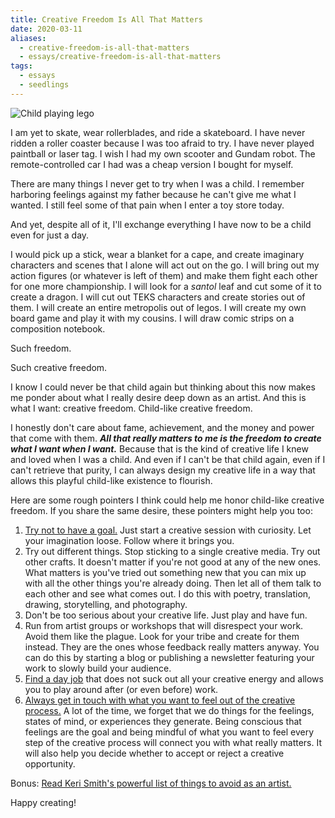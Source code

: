 ```yaml
---
title: Creative Freedom Is All That Matters
date: 2020-03-11
aliases:
  - creative-freedom-is-all-that-matters
  - essays/creative-freedom-is-all-that-matters
tags:
  - essays
  - seedlings
---
```


![Child playing lego](child-playing-lego.jpg)

I am yet to skate, wear rollerblades, and ride a skateboard. I have never ridden a roller coaster because I was too afraid to try. I have never played paintball or laser tag. I wish I had my own scooter and Gundam robot. The remote-controlled car I had was a cheap version I bought for myself.

There are many things I never get to try when I was a child. I remember harboring feelings against my father because he can't give me what I wanted. I still feel some of that pain when I enter a toy store today.

And yet, despite all of it, I'll exchange everything I have now to be a child even for just a day.

I would pick up a stick, wear a blanket for a cape, and create imaginary characters and scenes that I alone will act out on the go. I will bring out my action figures (or whatever is left of them) and make them fight each other for one more championship. I will look for a _santol_ leaf and cut some of it to create a dragon. I will cut out TEKS characters and create stories out of them. I will create an entire metropolis out of legos. I will create my own board game and play it with my cousins. I will draw comic strips on a composition notebook.

Such freedom.

Such creative freedom.

I know I could never be that child again but thinking about this now makes me ponder about what I really desire deep down as an artist. And this is what I want: creative freedom. Child-like creative freedom.

I honestly don't care about fame, achievement, and the money and power that come with them. **_All that really matters to me is the freedom to create what I want when I want._** Because that is the kind of creative life I knew and loved when I was a child. And even if I can't be that child again, even if I can't retrieve that purity, I can always design my creative life in a way that allows this playful child-like existence to flourish.

Here are some rough pointers I think could help me honor child-like creative freedom. If you share the same desire, these pointers might help you too:

1. [Try not to have a goal.](https://zenhabits.net/goal-less/) Just start a creative session with curiosity. Let your imagination loose. Follow where it brings you.
2. Try out different things. Stop sticking to a single creative media. Try out other crafts. It doesn't matter if you're not good at any of the new ones. What matters is you've tried out something new that you can mix up with all the other things you're already doing. Then let all of them talk to each other and see what comes out. I do this with poetry, translation, drawing, storytelling, and photography.
3. Don't be too serious about your creative life. Just play and have fun.
4. Run from artist groups or workshops that will disrespect your work. Avoid them like the plague. Look for your tribe and create for them instead. They are the ones whose feedback really matters anyway. You can do this by starting a blog or publishing a newsletter featuring your work to slowly build your audience.
5. [Find a day job](https://puttylike.com/dont-let-anyone-shame-you-for-having-a-day-job/) that does not suck out all your creative energy and allows you to play around after (or even before) work.
6. [Always get in touch with what you want to feel out of the creative process.](/accessing-ginhawa-directly/) A lot of the time, we forget that we do things for the feelings, states of mind, or experiences they generate. Being conscious that feelings are the goal and being mindful of what you want to feel every step of the creative process will connect you with what really matters. It will also help you decide whether to accept or reject a creative opportunity.

Bonus: [Read Keri Smith's powerful list of things to avoid as an artist.](http://www.kerismith.com/blog/how-to-feel-miserable-as-an-artist/)

Happy creating!
